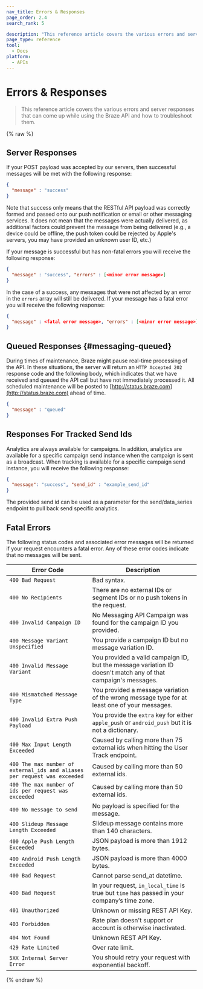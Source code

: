 ```yaml
---
nav_title: Errors & Responses
page_order: 2.4
search_rank: 5

description: "This reference article covers the various errors and server responses that can come up while using the Braze API and how to troubleshoot them." 
page_type: reference
tool: 
  - Docs
platform: 
  - APIs
---
```

# Errors & Responses

> This reference article covers the various errors and server responses that can come up while using the Braze API and how to troubleshoot them. 

{% raw %}

##  Server Responses

If your POST payload was accepted by our servers, then successful messages will be met with the following response:

```json
{
  "message" : "success"
}
```

Note that success only means that the RESTful API payload was correctly formed and passed onto our push notification or email or other messaging services. It does not mean that the messages were actually delivered, as additional factors could prevent the message from being delivered (e.g., a device could be offline, the push token could be rejected by Apple's servers, you may have provided an unknown user ID, etc.)

If your message is successful but has non-fatal errors you will receive the following response:

```json
{
  "message" : "success", "errors" : [<minor error message>]
}
```

In the case of a success, any messages that were not affected by an error in the `errors` array will still be delivered. If your message has a fatal error you will receive the following response:

```json
{
  "message" : <fatal error message>, "errors" : [<minor error message>]
}
```

## Queued Responses {#messaging-queued}

During times of maintenance, Braze might pause real-time processing of the API. In these situations, the server will return an `HTTP Accepted 202` response code and the following body, which indicates that we have received and queued the API call but have not immediately processed it. All scheduled maintenance will be posted to [http://status.braze.com](http://status.braze.com) ahead of time.

```json
{
  "message" : "queued"
}
```

## Responses For Tracked Send Ids

Analytics are always available for campaigns. In addition, analytics are available for a specific campaign send instance when the campaign is sent as a broadcast. When tracking is available for a specific campaign send instance, you will receive the following response:

```json
{
  "message": "success", "send_id" : "example_send_id"
}
```

The provided send id can be used as a parameter for the send/data_series endpoint to pull back send specific analytics.

## Fatal Errors

The following status codes and associated error messages will be returned if your request encounters a fatal error. Any of these error codes indicate that no messages will be sent.

| Error Code | Description |
|---|---|
| `400 Bad Request` | Bad syntax.|
| `400 No Recipients` | There are no external IDs or segment IDs or no push tokens in the request.|
| `400 Invalid Campaign ID` | No Messaging API Campaign was found for the campaign ID you provided.|
| `400 Message Variant Unspecified` | You provide a campaign ID but no message variation ID.|
| `400 Invalid Message Variant` | You provided a valid campaign ID, but the message variation ID doesn't match any of that campaign's messages.|
| `400 Mismatched Message Type` | You provided a message variation of the wrong message type for at least one of your messages.|
| `400 Invalid Extra Push Payload` | You provide the `extra` key for either `apple_push` or `android_push` but it is not a dictionary.|
| `400 Max Input Length Exceeded` | Caused by calling more than 75 external ids when hitting the User Track endpoint.|
| `400 The max number of external_ids and aliases per request was exceeded` | Caused by calling more than 50 external ids.|
| `400 The max number of ids per request was exceeded` | Caused by calling more than 50 external ids.|
| `400 No message to send` | No payload is specified for the message.|
| `400 Slideup Message Length Exceeded` | Slideup message contains more than 140 characters.|
| `400 Apple Push Length Exceeded` | JSON payload is more than 1912 bytes.|
| `400 Android Push Length Exceeded` | JSON payload is more than 4000 bytes.|
| `400 Bad Request` | Cannot parse send_at datetime.|
| `400 Bad Request` | In your request, `in_local_time` is true but `time` has passed in your company’s time zone.|
| `401 Unauthorized` | Unknown or missing REST API Key.|
| `403 Forbidden` | Rate plan doesn't support or account is otherwise inactivated.|
| `404 Not Found` | Unknown REST API Key.|
| `429 Rate Limited` | Over rate limit.|
| `5XX Internal Server Error` | You should retry your request with exponential backoff.|

{% endraw %}

